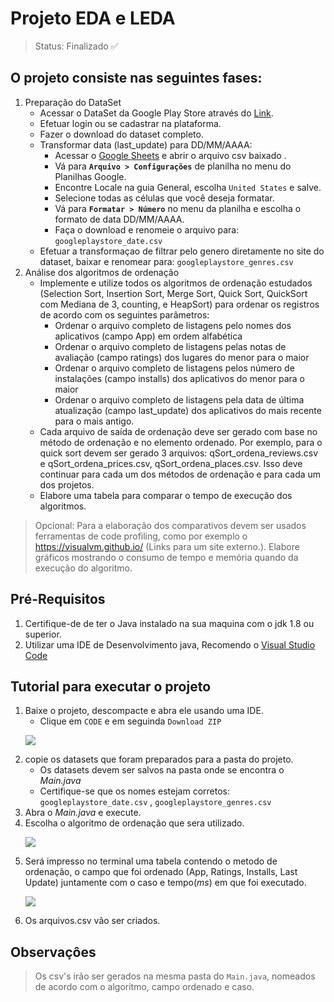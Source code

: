 # Projeto EDA e LEDA 
> Status: Finalizado ✅
> 

## O projeto consiste nas seguintes fases:
1. Preparação do DataSet  
    - Acessar o DataSet da Google Play Store através do [Link](https://www.kaggle.com/lava18/google-play-store-apps/version/6?select=googleplaystore.csv).  
    - Efetuar login ou se cadastrar na plataforma.
    - Fazer o download do dataset completo.
    - Transformar data (last_update) para DD/MM/AAAA:
        - Acessar o [Google Sheets](https://docs.google.com/spreadsheets/) e abrir o arquivo csv baixado . 
        - Vá para **`Arquivo > Configurações`** de planilha no menu do Planilhas Google.
        - Encontre Locale na guia General, escolha `United States` e salve.
        - Selecione todas as células que você deseja formatar.
        - Vá para **`Formatar > Número`** no menu da planilha e escolha o formato de data DD/MM/AAAA.
        - Faça o download e renomeie o arquivo para: `googleplaystore_date.csv`
    - Efetuar a transformaçao de filtrar pelo genero diretamente no site do dataset, baixar e renomear para: `googleplaystore_genres.csv`
2. Análise dos algoritmos de ordenação
    - Implemente e utilize todos os algoritmos de ordenação estudados (Selection Sort, Insertion Sort, Merge Sort, Quick Sort, QuickSort com Mediana de 3, counting, e HeapSort) para ordenar os registros de acordo com os seguintes parâmetros:
        - Ordenar o arquivo completo de listagens pelo nomes dos aplicativos (campo App) em ordem alfabética
        - Ordenar o arquivo completo de listagens pelas notas de avaliação (campo ratings) dos lugares do menor para o maior
        - Ordenar o arquivo completo de listagens pelos número de instalações (campo installs) dos aplicativos do menor para o maior
        - Ordenar o arquivo completo de listagens pela data de última atualização (campo last_update) dos aplicativos do mais recente para o mais antigo.
    - Cada arquivo de saída de ordenação deve ser gerado com base no método de ordenação e no elemento ordenado. Por exemplo, para o quick sort devem ser gerado 3 arquivos: qSort_ordena_reviews.csv e qSort_ordena_prices.csv, qSort_ordena_places.csv. Isso deve continuar para cada um dos métodos de ordenação e para cada um dos projetos.
    - Elabore uma tabela para comparar o tempo de execução dos algoritmos.

>Opcional: Para a elaboração dos comparativos devem ser usados ferramentas de code profiling, como por exemplo o https://visualvm.github.io/ (Links para um site externo.). Elabore gráficos mostrando o consumo de tempo e memória quando da execução do algoritmo.

## Pré-Requisitos

1. Certifique-de de ter o Java instalado na sua maquina com o jdk 1.8 ou superior.
2. Utilizar uma IDE de Desenvolvimento java, Recomendo o [Visual Studio Code](https://code.visualstudio.com/)

## Tutorial para executar o projeto

1. Baixe o projeto, descompacte e abra ele usando uma IDE.
    - Clique em `CODE` e em seguinda `Download ZIP`
    <p align="left">
      <img src="https://user-images.githubusercontent.com/92695624/155892894-161d996f-b419-428e-9881-4fe4a2628096.jpg" />
    </p>
2.  copie os datasets que foram preparados para a pasta do projeto.  
    - Os datasets devem ser salvos na pasta onde se encontra  o *Main.java*
    - Certifique-se que os nomes estejam corretos: `googleplaystore_date.csv` , `googleplaystore_genres.csv`
3. Abra o *Main.java* e execute.
4. Escolha o algoritmo de ordenação que sera utilizado.
    <p align="left">
      <img src="https://user-images.githubusercontent.com/92695624/155894705-c8b5cc5a-7d25-4a2a-8f03-2de2917fc8bb.png" />
    </p>
5. Será impresso no terminal uma tabela contendo o metodo de ordenação, o campo que foi ordenado (App, Ratings, Installs, Last Update) juntamente com o caso e tempo(*ms*) em que foi executado.
    <p align="left">
      <img src="https://user-images.githubusercontent.com/92695624/155894983-29d20208-bba2-4307-b214-5206373dfa4c.jpg" />
    </p>
6. Os arquivos.csv vão ser criados.

## Observaçôes

> Os csv's irão ser gerados na mesma pasta do `Main.java`, nomeados de acordo com o algoritmo, campo ordenado e caso.
